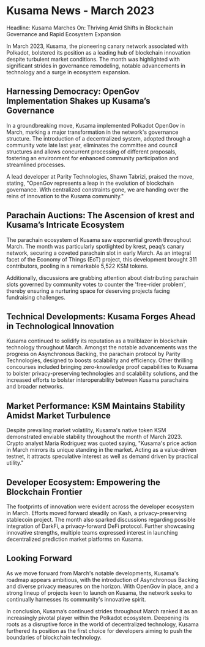 # Kusama News - March 2023

Headline: Kusama Marches On: Thriving Amid Shifts in Blockchain Governance and Rapid Ecosystem Expansion

In March 2023, Kusama, the pioneering canary network associated with Polkadot, bolstered its position as a leading hub of blockchain innovation despite turbulent market conditions. The month was highlighted with significant strides in governance remodeling, notable advancements in technology and a surge in ecosystem expansion.

## Harnessing Democracy: OpenGov Implementation Shakes up Kusama’s Governance

In a groundbreaking move, Kusama implemented Polkadot OpenGov in March, marking a major transformation in the network's governance structure. The introduction of a decentralized system, adopted through a community vote late last year, eliminates the committee and council structures and allows concurrent processing of different proposals, fostering an environment for enhanced community participation and streamlined processes.

A lead developer at Parity Technologies, Shawn Tabrizi, praised the move, stating, "OpenGov represents a leap in the evolution of blockchain governance. With centralized constraints gone, we are handing over the reins of innovation to the Kusama community."

## Parachain Auctions: The Ascension of krest and Kusama’s Intricate Ecosystem

The parachain ecosystem of Kusama saw exponential growth throughout March. The month was particularly spotlighted by krest, peaq’s canary network, securing a coveted parachain slot in early March. As an integral facet of the Economy of Things (EoT) project, this development brought 311 contributors, pooling in a remarkable 5,522 KSM tokens.

Additionally, discussions are grabbing attention about distributing parachain slots governed by community votes to counter the 'free-rider problem', thereby ensuring a nurturing space for deserving projects facing fundraising challenges.

## Technical Developments: Kusama Forges Ahead in Technological Innovation

Kusama continued to solidify its reputation as a trailblazer in blockchain technology throughout March. Amongst the notable advancements was the progress on Asynchronous Backing, the parachain protocol by Parity Technologies, designed to boosts scalability and efficiency. Other thrilling concourses included bringing zero-knowledge proof capabilities to Kusama to bolster privacy-preserving technologies and scalability solutions, and the increased efforts to bolster interoperability between Kusama parachains and broader networks.

## Market Performance: KSM Maintains Stability Amidst Market Turbulence 

Despite prevailing market volatility, Kusama's native token KSM demonstrated enviable stability throughout the month of March 2023. Crypto analyst Maria Rodriguez was quoted saying, "Kusama's price action in March mirrors its unique standing in the market. Acting as a value-driven testnet, it attracts speculative interest as well as demand driven by practical utility."

## Developer Ecosystem: Empowering the Blockchain Frontier

The footprints of innovation were evident across the developer ecosystem in March. Efforts moved forward steadily on Kash, a privacy-preserving stablecoin project. The month also sparked discussions regarding possible integration of DarkFi, a privacy-forward DeFi protocol. Further showcasing innovative strengths, multiple teams expressed interest in launching decentralized prediction market platforms on Kusama.

## Looking Forward

As we move forward from March's notable developments, Kusama's roadmap appears ambitious, with the introduction of Asynchronous Backing and diverse privacy measures on the horizon. With OpenGov in place, and a strong lineup of projects keen to launch on Kusama, the network seeks to continually harnesses its community's innovative spirit.

In conclusion, Kusama’s continued strides throughout March ranked it as an increasingly pivotal player within the Polkadot ecosystem. Deepening its roots as a disruptive force in the world of decentralized technology, Kusama furthered its position as the first choice for developers aiming to push the boundaries of blockchain technology.